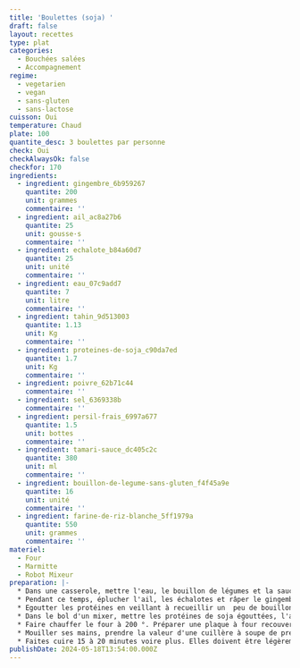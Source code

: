 ```yaml
---
title: 'Boulettes (soja) '
draft: false
layout: recettes
type: plat
categories:
  - Bouchées salées
  - Accompagnement
regime:
  - vegetarien
  - vegan
  - sans-gluten
  - sans-lactose
cuisson: Oui
temperature: Chaud
plate: 100
quantite_desc: 3 boulettes par personne
check: Oui
checkAlwaysOk: false
checkfor: 170
ingredients:
  - ingredient: gingembre_6b959267
    quantite: 200
    unit: grammes
    commentaire: ''
  - ingredient: ail_ac8a27b6
    quantite: 25
    unit: gousse·s
    commentaire: ''
  - ingredient: echalote_b84a60d7
    quantite: 25
    unit: unité
    commentaire: ''
  - ingredient: eau_07c9add7
    quantite: 7
    unit: litre
    commentaire: ''
  - ingredient: tahin_9d513003
    quantite: 1.13
    unit: Kg
    commentaire: ''
  - ingredient: proteines-de-soja_c90da7ed
    quantite: 1.7
    unit: Kg
    commentaire: ''
  - ingredient: poivre_62b71c44
    commentaire: ''
  - ingredient: sel_6369338b
    commentaire: ''
  - ingredient: persil-frais_6997a677
    quantite: 1.5
    unit: bottes
    commentaire: ''
  - ingredient: tamari-sauce_dc405c2c
    quantite: 380
    unit: ml
    commentaire: ''
  - ingredient: bouillon-de-legume-sans-gluten_f4f45a9e
    quantite: 16
    unit: unité
    commentaire: ''
  - ingredient: farine-de-riz-blanche_5ff1979a
    quantite: 550
    unit: grammes
    commentaire: ''
materiel:
  - Four
  - Marmitte
  - Robot Mixeur
preparation: |-
  * Dans une casserole, mettre l'eau, le bouillon de légumes et la sauce tamari. Porter à ébullition, couvrir et laisser gonfler 30 minutes.
  * Pendant ce temps, éplucher l'ail, les échalotes et râper le gingembre.
  * Egoutter les protéines en veillant à recueillir un  peu de bouillon pour rallonger la pâte si elle est trop sèche.
  * Dans le bol d'un mixer, mettre les protéines de soja égouttées, l'ail et l'échalote coupés en morceaux, le persil, la sauce soja, la farine et le tahin, sel et poivre. Mixer jusqu'à obtenir une préparation assez fine.
  * Faire chauffer le four à 200 °. Préparer une plaque à four recouverte de papier cuisson ou graisser légèrement un plat.
  * Mouiller ses mains, prendre la valeur d'une cuillère à soupe de préparation, former une boule de la grosseur d'une noix en pressant un peu. Posez sur la plaque de cuisson.
  * Faites cuire 15 à 20 minutes voire plus. Elles doivent être légèrement dorées.
publishDate: 2024-05-18T13:54:00.000Z
---
```

